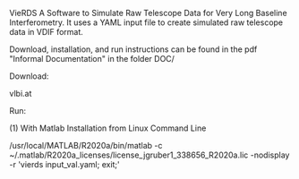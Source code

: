 VieRDS
A Software to Simulate Raw Telescope Data for Very Long Baseline Interferometry. It uses a YAML input file to create simulated raw telescope data in VDIF format.

Download, installation, and run instructions can be found in the pdf "Informal Documentation" in the folder DOC/

Download:

vlbi.at


Run:

(1) With Matlab Installation from Linux Command Line

/usr/local/MATLAB/R2020a/bin/matlab -c ~/.matlab/R2020a_licenses/license_jgruber1_338656_R2020a.lic -nodisplay  -r 'vierds input_val.yaml; exit;'

